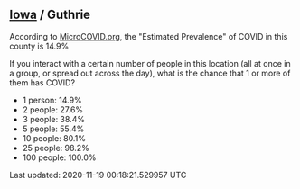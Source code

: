 
## [Iowa](/united-states/iowa) / Guthrie

According to [MicroCOVID.org](http://microcovid.org),
the "Estimated Prevalence" of COVID in this county is 14.9%

If you interact with a certain number of people in this location
(all at once in a group, or spread out across the day), what is the chance that
1 or more of them has COVID?

- 1 person: 14.9%
- 2 people: 27.6%
- 3 people: 38.4%
- 5 people: 55.4%
- 10 people: 80.1%
- 25 people: 98.2%
- 100 people: 100.0%

Last updated: 2020-11-19 00:18:21.529957 UTC
